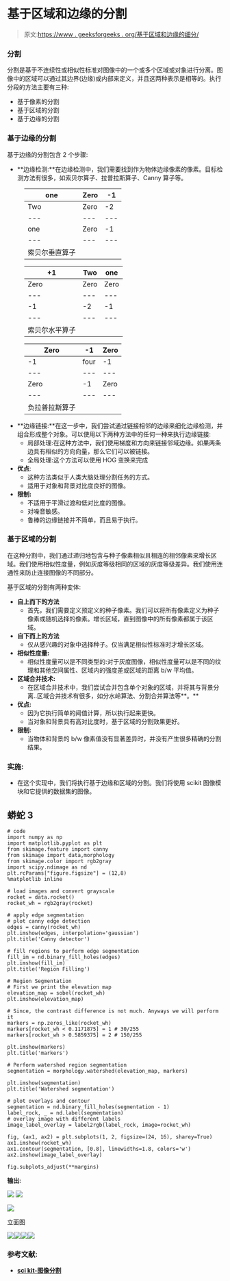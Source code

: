 # 基于区域和边缘的分割

> 原文:[https://www . geeksforgeeks . org/基于区域和边缘的细分/](https://www.geeksforgeeks.org/region-and-edge-based-segmentaion/)

### 分割

分割是基于不连续性或相似性标准对图像中的一个或多个区域或对象进行分离。图像中的区域可以通过其边界(边缘)或内部来定义，并且这两种表示是相等的。执行分段的方法主要有三种:

*   基于像素的分割
*   基于区域的分割
*   基于边缘的分割

### 基于边缘的分割

基于边缘的分割包含 2 个步骤:

*   **边缘检测:**在边缘检测中，我们需要找到作为物体边缘像素的像素。目标检测方法有很多，如索贝尔算子、拉普拉斯算子、Canny 算子等。

<figure class="table">

| one | Zero | -1 |
| --- | --- | --- |
| Two | Zero | -2 |
| --- | --- | --- |
| one | Zero | -1 |
| --- | --- | --- |
| 索贝尔垂直算子 |

</figure>

<figure class="table">

| +1 | Two | one |
| --- | --- | --- |
| Zero | Zero | Zero |
| --- | --- | --- |
| -1 | -2 | -1 |
| --- | --- | --- |
| 索贝尔水平算子 |

</figure>

<figure class="table">

| Zero | -1 | Zero |
| --- | --- | --- |
| -1 | four | -1 |
| --- | --- | --- |
| Zero | -1 | Zero |
| --- | --- | --- |
| 负拉普拉斯算子 |

</figure>

*   **边缘链接:**在这一步中，我们尝试通过链接相邻的边缘来细化边缘检测，并组合形成整个对象。可以使用以下两种方法中的任何一种来执行边缘链接:
    *   局部处理:在这种方法中，我们使用梯度和方向来链接邻域边缘。如果两条边具有相似的方向向量，那么它们可以被链接。
    *   全局处理:这个方法可以使用 HOG 变换来完成
*   **优点**:
    *   这种方法类似于人类大脑处理分割任务的方式。
    *   适用于对象和背景对比度良好的图像。
*   **限制:**
    *   不适用于平滑过渡和低对比度的图像。
    *   对噪音敏感。
    *   鲁棒的边缘链接并不简单，而且易于执行。

### 基于区域的分割

在这种分割中，我们通过递归地包含与种子像素相似且相连的相邻像素来增长区域。我们使用相似性度量，例如灰度等级相同的区域的灰度等级差异。我们使用连通性来防止连接图像的不同部分。

基于区域的分割有两种变体:

*   **自上而下的方法**
    *   首先，我们需要定义预定义的种子像素。我们可以将所有像素定义为种子像素或随机选择的像素。增长区域，直到图像中的所有像素都属于该区域。
*   **自下而上的方法**
    *   仅从感兴趣的对象中选择种子。仅当满足相似性标准时才增长区域。
*   **相似性度量:**
    *   相似性度量可以是不同类型的:对于灰度图像，相似性度量可以是不同的纹理和其他空间属性、区域内的强度差或区域的距离 b/w 平均值。
*   **区域合并技术:**
    *   在区域合并技术中，我们尝试合并包含单个对象的区域，并将其与背景分离..区域合并技术有很多，如分水岭算法、分割合并算法等**。**
*   **优点:**
    *   因为它执行简单的阈值计算，所以执行起来更快。
    *   当对象和背景具有高对比度时，基于区域的分割效果更好。
*   **限制:**
    *   当物体和背景的 b/w 像素值没有显著差异时，并没有产生很多精确的分割结果。

### 实施:

*   在这个实现中，我们将执行基于边缘和区域的分割。我们将使用 scikit 图像模块和它提供的数据集的图像。

## 蟒蛇 3

```
# code
import numpy as np
import matplotlib.pyplot as plt
from skimage.feature import canny
from skimage import data,morphology
from skimage.color import rgb2gray
import scipy.ndimage as nd
plt.rcParams["figure.figsize"] = (12,8)
%matplotlib inline

# load images and convert grayscale
rocket = data.rocket()
rocket_wh = rgb2gray(rocket)

# apply edge segmentation
# plot canny edge detection
edges = canny(rocket_wh)
plt.imshow(edges, interpolation='gaussian')
plt.title('Canny detector')

# fill regions to perform edge segmentation
fill_im = nd.binary_fill_holes(edges)
plt.imshow(fill_im)
plt.title('Region Filling')

# Region Segmentation
# First we print the elevation map
elevation_map = sobel(rocket_wh)
plt.imshow(elevation_map)

# Since, the contrast difference is not much. Anyways we will perform it
markers = np.zeros_like(rocket_wh)
markers[rocket_wh < 0.1171875] = 1 # 30/255
markers[rocket_wh > 0.5859375] = 2 # 150/255

plt.imshow(markers)
plt.title('markers')

# Perform watershed region segmentation
segmentation = morphology.watershed(elevation_map, markers)

plt.imshow(segmentation)
plt.title('Watershed segmentation')

# plot overlays and contour
segmentation = nd.binary_fill_holes(segmentation - 1)
label_rock, _ = nd.label(segmentation)
# overlay image with different labels
image_label_overlay = label2rgb(label_rock, image=rocket_wh)

fig, (ax1, ax2) = plt.subplots(1, 2, figsize=(24, 16), sharey=True)
ax1.imshow(rocket_wh)
ax1.contour(segmentation, [0.8], linewidths=1.8, colors='w')
ax2.imshow(image_label_overlay)

fig.subplots_adjust(**margins)
```

**输出:**

![](img/7766e08966ca79f58143f4352da2a8bd.png) ![](img/b67ea79ba9d5706e1a6dfdf182c31c8c.png)

![](img/5f598aba72512d2d9edbeeb4351079d8.png)

立面图

![](img/1dd12d7067ad7cb9c53ff9457dff95f0.png)![](img/66449b32a86472716bb193e96a0ee3b0.png)![](img/f6b9eb3ac168111d4f2c8192d37ab622.png)![](img/a00f9f3f79e1081ee76e4480dc6ef2b4.png)

### 参考文献:

*   [**sci kit-图像分割**](https://scikit-image.org/docs/dev/user_guide/tutorial_segmentation.html)
